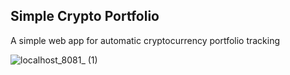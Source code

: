 ## Simple Crypto Portfolio

A simple web app for automatic cryptocurrency portfolio tracking

![localhost_8081_ (1)](https://user-images.githubusercontent.com/27019593/140632653-b23ed1f8-a390-4c3f-86bc-89015d1ec755.png)
